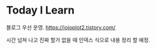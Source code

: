 # Today I Learn

블로그 우선 운영.
https://jojoplot2.tistory.com/

시간 넘쳐 나고 진짜 할거 없을 때 인덱스 식으로 내용 정리 할 예정.

